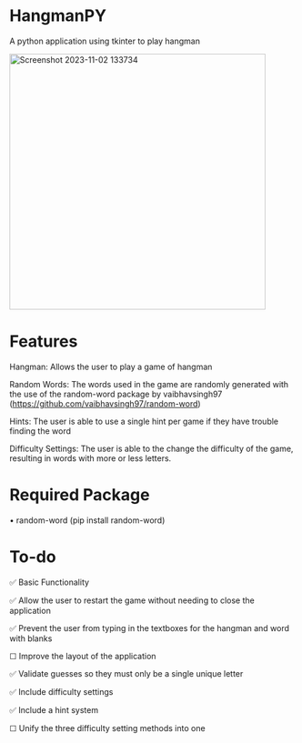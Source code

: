 # HangmanPY
A python application using tkinter to play hangman

<img width="450" alt="Screenshot 2023-11-02 133734" src="https://github.com/JorgeAgue/Hangman-PY/assets/98124296/cd7ee548-cd4f-49bc-aecb-04ea18ebdc2d">

# Features
Hangman: Allows the user to play a game of hangman

Random Words: The words used in the game are randomly generated with the use of the random-word package by vaibhavsingh97 (https://github.com/vaibhavsingh97/random-word)

Hints: The user is able to use a single hint per game if they have trouble finding the word

Difficulty Settings: The user is able to the change the difficulty of the game, resulting in words with more or less letters. 

# Required Package
• random-word (pip install random-word)

# To-do
✅ Basic Functionality

✅ Allow the user to restart the game without needing to close the application

✅ Prevent the user from typing in the textboxes for the hangman and word with blanks

☐ Improve the layout of the application

✅ Validate guesses so they must only be a single unique letter

✅ Include difficulty settings

✅ Include a hint system

☐ Unify the three difficulty setting methods into one